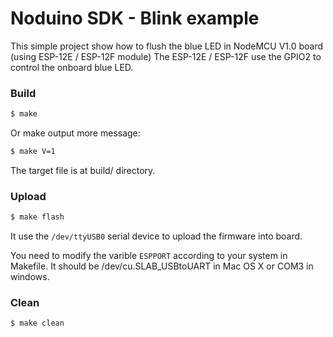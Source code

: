 Noduino SDK - Blink example
===========================================

This simple project show how to flush the blue LED in NodeMCU V1.0 board
(using ESP-12E / ESP-12F module)
The ESP-12E / ESP-12F use the GPIO2 to control the onboard blue LED.


### Build

```bash
$ make
```

Or make output more message:

```bash
$ make V=1
```

The target file is at build/ directory.


### Upload

```bash
$ make flash
```

It use the ```/dev/ttyUSB0``` serial device to upload the firmware into board.

You need to modify the varible ```ESPPORT``` according to your system in
Makefile. It should be /dev/cu.SLAB_USBtoUART in Mac OS X or COM3 in windows.


### Clean

```bash
$ make clean
```

